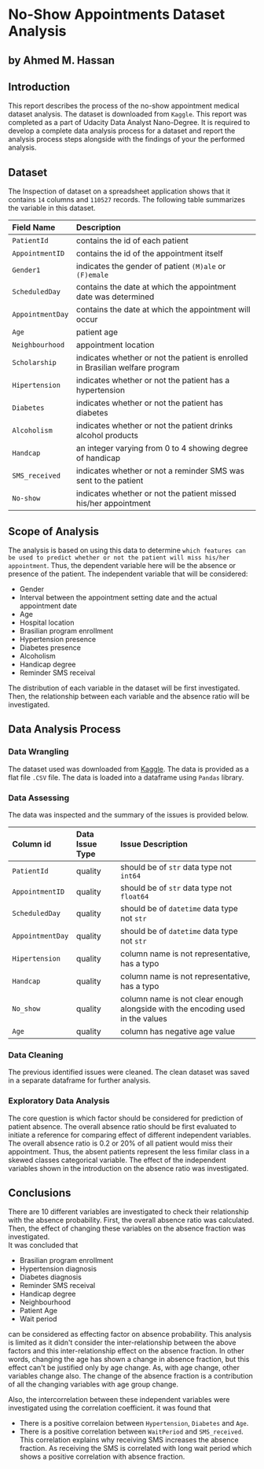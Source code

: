 # No-Show Appointments Dataset Analysis
## by Ahmed M. Hassan

## Introduction

This report describes the process of the no-show appointment medical dataset analysis. The dataset is downloaded from `Kaggle`. This report was completed as a part of Udacity Data Analyst Nano-Degree. It is required to develop a complete data analysis process for a dataset and report the analysis process steps alongside with the findings of your the performed analysis.

## Dataset

The Inspection of dataset on a spreadsheet application shows that it contains `14` columns and `110527` records. The following table summarizes the variable in this dataset.

| Field Name | Description |
|:- | :- |
| `PatientId` | contains the id of each patient |
| `AppointmentID` | contains the id of the appointment itself |
|`Gender1`|indicates the gender of patient `(M)ale` or `(F)emale`|
|`ScheduledDay`| contains the date at which the appointment date was determined |
|`AppointmentDay`| contains the date at which the appointment will occur |
|`Age`|patient age|
|`Neighbourhood`|appointment location|
|`Scholarship`| indicates whether or not the patient is enrolled in Brasilian welfare program|
|`Hipertension`|indicates whether or not the patient has a hypertension|
|`Diabetes`|indicates whether or not the patient has diabetes|
|`Alcoholism`|indicates whether or not the patient drinks alcohol products|
|`Handcap`|an integer varying from 0 to 4 showing degree of handicap|
|`SMS_received`|indicates whether or not a reminder SMS was sent to the patient|
|`No-show`|indicates whether or not the patient missed his/her appointment|

## Scope of Analysis

The analysis is based on using this data to determine `which features can be used to predict whether or not the patient will miss his/her appointment`. Thus, the dependent variable here will be the absence or presence of the patient. The independent variable that will be considered:<br>
- Gender
- Interval between the appointment setting date and the actual appointment date 
- Age
- Hospital location
- Brasilian program enrollment
- Hypertension presence
- Diabetes presence
- Alcoholism
- Handicap degree
- Reminder SMS receival <br>

The distribution of each variable in the dataset will be first investigated. Then, the relationship between each variable and the absence ratio will be investigated. 

## Data Analysis Process
### Data Wrangling

The dataset used was downloaded from <a href="https://d17h27t6h515a5.cloudfront.net/topher/2017/October/59dd2e9a_noshowappointments-kagglev2-may-2016/noshowappointments-kagglev2-may-2016.csv">Kaggle</a>. The data is provided as a flat file `.CSV` file. The data is loaded into a dataframe using `Pandas` library.

### Data Assessing

The data was inspected and the summary of the issues is provided below.

| Column id | Data Issue Type | Issue Description |
|:- | :- | :- |
|`PatientId`|quality|should be of `str` data type not `int64`|
|`AppointmentID`|quality|should be of `str` data type not `float64`|
|`ScheduledDay`|quality|should be of `datetime` data type not `str`|
|`AppointmentDay` |quality|should be of `datetime` data type not `str`|
|`Hipertension` |quality|column name is not representative, has a typo|
|`Handcap` |quality|column name is not representative, has a typo|
|`No_show` |quality|column name is not clear enough alongside with the encoding used in the values|
|`Age` |quality|column has negative age value|

### Data Cleaning

The previous identified issues were cleaned. The clean dataset was saved in a separate dataframe for further analysis.

### Exploratory Data Analysis

The core question is which factor should be considered for prediction of patient absence. The overall absence ratio should be first evaluated to initiate a reference for comparing effect of different independent variables. The overall absence ratio is 0.2 or 20% of all patient would miss their appointment. Thus, the absent patients represent the less fimilar class in a skewed classes categorical variable. The effect of the independent variables shown in the introduction on the absence ratio was investigated.

## Conclusions

There are 10 different variables are investigated to check their relationship with the absence probability. First, the overall absence ratio was calculated. Then, the effect of changing these variables on the absence fraction was investigated. <br>
It was concluded that 
- Brasilian program enrollment
- Hypertension diagnosis
- Diabetes diagnosis
- Reminder SMS receival
- Handicap degree
- Neighbourhood 
- Patient Age
- Wait period

can be considered as effecting factor on absence probability. This analysis is limited as it didn't consider the inter-relationship between the above factors and this inter-relationship effect on the absence fraction. In other words, changing the age has shown a change in absence fraction, but this effect can't be justified only by age change. As, with age change, other variables change also. The change of the absence fraction is a contribution of all the changing variables with age group change. 

Also, the intercorrelation between these independent variables were investigated using the correlation coefficient. it was found that
- There is a positive correlaion between `Hypertension`, `Diabetes` and `Age`.
- There is a positive correlation between `WaitPeriod` and `SMS_received`. This correlation explains why receiving SMS increases the absence fraction. As receiving the SMS is correlated with long wait period which shows a positive correlation with absence fraction.<br>


